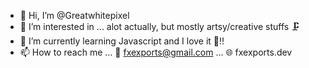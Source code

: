 - 👋 Hi, I’m @Greatwhitepixel
- 👀 I’m interested in ... alot actually, but mostly artsy/creative stuffs 🗜
- 🌱 I’m currently learning Javascript and I love it 🖤!!
- 📫 How to reach me ... 📧 fxexports@gmail.com ... 🌐 fxexports.dev

<!---
Greatwhitepixel/Greatwhitepixel is a ✨ special ✨ repository because its `README.md` (this file) appears on your GitHub profile.
You can click the Preview link to take a look at your changes.
--->
